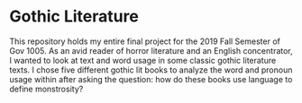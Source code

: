 # Gothic Literature
This repository holds my entire final project for the 2019 Fall Semester of Gov 1005. As an avid reader of horror literature and an English concentrator, I wanted to look at text and word usage in some classic gothic literature texts. I chose five different gothic lit books to analyze the word and pronoun usage within after asking the question: how do these books use language to define monstrosity?
